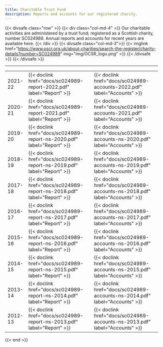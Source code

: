 ```yaml
---
title: Charitable Trust Fund
description: Reports and accounts for our registered charity.
---
```

{{< divsafe class="row" >}}
{{< div class="col-md-4" >}}
Our charitable activities are administered by a trust fund; registered as a Scottish charity, number SC024989. Annual reports and accounts for recent years are available here.
{{< /div >}}
	{{< divsafe class="col-md-3">}}
		{{< imglink
			href="https://www.oscr.org.uk/about-charities/search-the-register/charity-details?number=SC024989"
			img="img/OCSR_logo.png" >}}
	{{< /divsafe >}}
{{< /divsafe >}}

___
|   |   |   |
| --- | --- | --- |
| 2021-22 | {{< doclink href="docs/sc024989-report-2022.pdf" label="Report" >}} | {{< doclink href="docs/sc024989-accounts-2022.pdf" label="Accounts" >}} |
| 2020-21 | {{< doclink href="docs/sc024989-report-2021.pdf" label="Report" >}} | {{< doclink href="docs/sc024989-accounts-2021.pdf" label="Accounts" >}} |
| 2019-20 | {{< doclink href="docs/sc024989-report-ns-2020.pdf" label="Report" >}} | {{< doclink href="docs/sc024989-accounts-ns-2020.pdf" label="Accounts" >}} |
| 2018-19 | {{< doclink href="docs/sc024989-report-ns-2019.pdf" label="Report" >}} | {{< doclink href="docs/sc024989-accounts-ns-2019.pdf" label="Accounts" >}} |
| 2017-18 | {{< doclink href="docs/sc024989-report-ns-2018.pdf" label="Report" >}} | {{< doclink href="docs/sc024989-accounts-ns-2018.pdf" label="Accounts" >}} |
| 2016-17 | {{< doclink href="docs/sc024989-report-ns-2017.pdf" label="Report" >}} | {{< doclink href="docs/sc024989-accounts-ns-2017.pdf" label="Accounts" >}} |
| 2015-16 | {{< doclink href="docs/sc024989-report-ns-2016.pdf" label="Report" >}} | {{< doclink href="docs/sc024989-accounts-ns-2016.pdf" label="Accounts" >}} |
| 2014-15 | {{< doclink href="docs/sc024989-report-ns-2015.pdf" label="Report" >}} | {{< doclink href="docs/sc024989-accounts-ns-2015.pdf" label="Accounts" >}} |
| 2013-14 | {{< doclink href="docs/sc024989-report-ns-2014.pdf" label="Report" >}} | {{< doclink href="docs/sc024989-accounts-ns-2014.pdf" label="Accounts" >}} |
| 2012-13 | {{< doclink href="docs/sc024989-report-ns-2013.pdf" label="Report" >}} | {{< doclink href="docs/sc024989-accounts-ns-2013.pdf" label="Accounts" >}} |

{{< end >}}